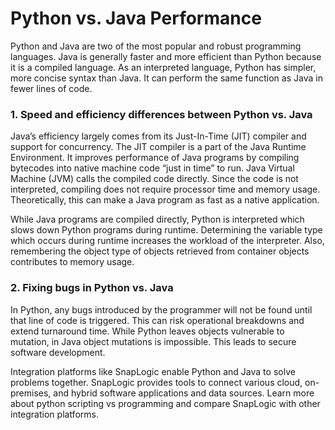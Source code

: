 #   Python vs. Java Performance

Python and Java are two of the most popular and robust programming languages. Java is generally faster and more efficient than Python because it is a compiled language. As an interpreted language, Python has simpler, more concise syntax than Java. It can perform the same function as Java in fewer lines of code.

### 1. Speed and efficiency differences between Python vs. Java

Java’s efficiency largely comes from its Just-In-Time (JIT) compiler and support for concurrency. The JIT compiler is a part of the Java Runtime Environment. It improves performance of Java programs by compiling bytecodes into native machine code “just in time” to run. Java Virtual Machine (JVM) calls the compiled code directly. Since the code is not interpreted, compiling does not require processor time and memory usage. Theoretically, this can make a Java program as fast as a native application.

While Java programs are compiled directly, Python is interpreted which slows down Python programs during runtime. Determining the variable type which occurs during runtime increases the workload of the interpreter. Also, remembering the object type of objects retrieved from container objects contributes to memory usage.

### 2. Fixing bugs in Python vs. Java

In Python, any bugs introduced by the programmer will not be found until that line of code is triggered. This can risk operational breakdowns and extend turnaround time. While Python leaves objects vulnerable to mutation, in Java object mutations is impossible. This leads to secure software development.

Integration platforms like SnapLogic enable Python and Java to solve problems together. SnapLogic provides tools to connect various cloud, on-premises, and hybrid software applications and data sources. Learn more about python scripting vs programming and compare SnapLogic with other integration platforms.

